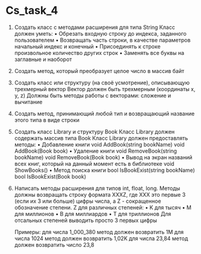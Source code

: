 # Cs_task_4

1.  Создать класс с методами расширения для типа String
	Класс должен уметь:
		• Обрезать входную строку до индекса, заданного пользователем
		• Возвращать часть строки, в качестве параметров начальный индекс и конечный
		• Присоединять к строке произвольное количество других строк
		• Заменять все буквы на заглавные и наоборот

2.  Создать метод, который преобразует целое число в массив байт

3.  Создать класс или структуру (на своё усмотрение), описывающую трехмерный вектор
	Вектор должен быть трехмерным (координаты x, y, z)
	Должны быть методы работы с векторами: сложение и вычитание

4. 	Создать метод, принимающий любой тип и возвращающий название этого типа в виде строки

5. 	Создать класс Library и структуру Book
	Класс Library должен содержать массив типа Book
	Класс Library должен предоставлять методы:
		• Добавление книги 
			void AddBook(string bookName) 
			void AddBook(Book book)
		• Удаление книги
			void RemoveBook(string bookName)
			void RemoveBook(Book book)
		• Вывод на экран названий всех книг, который на данный момент есть в библиотеке
			void ShowBooks()
		• Метод поиска книги 
			bool IsBookExist(string bookName)
			bool IsBookExist(Book book)

6.	Написать методы расширения для типов int, float, long.
	Методы должны возвращать строку формата XXXZ, где XXX это первые 3 (если их 3 или больше) цифры числа, а Z - сокращенное обозначение степени.
	Z для различных степеней:
	• K для тысяч
	• M для миллионов
	• B для миллиардов
	• T для триллионов
	Для отсальных степеней выводить просто 3 первых цифры
	
	Примеры:
	для числа 1_000_380 метод должен возвратить 1M
	для числа 1024 метод должен возвратить 1,02K
	для числа 23,84 метод должен возвратить число 23,8
